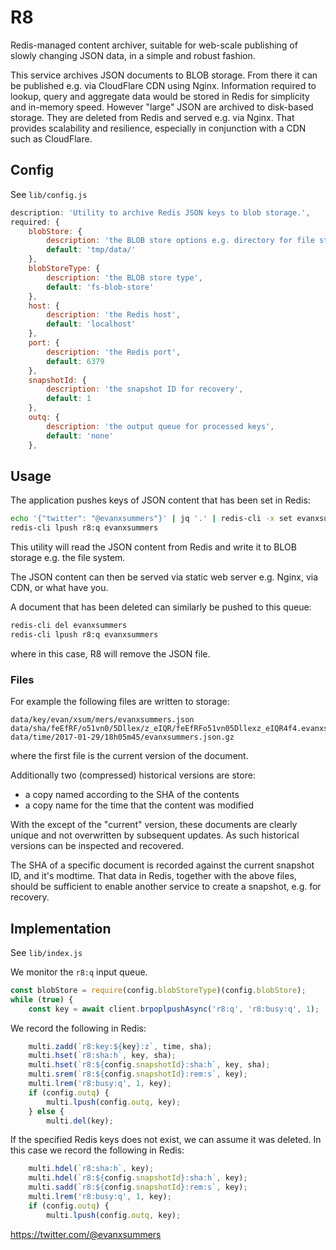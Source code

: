 
# R8

Redis-managed content archiver, suitable for web-scale publishing of slowly changing JSON data, in a simple and robust fashion.

This service archives JSON documents to BLOB storage. From there it can be published e.g. via CloudFlare CDN using Nginx. Information required to lookup, query and aggregate data would be stored in Redis for simplicity and in-memory speed. However "large" JSON are archived to disk-based storage. They are deleted from Redis and served e.g. via Nginx. That provides scalability and resilience, especially in conjunction with a CDN such as CloudFlare.

## Config

See `lib/config.js`
```javascript
description: 'Utility to archive Redis JSON keys to blob storage.',
required: {
    blobStore: {
        description: 'the BLOB store options e.g. directory for file storage',
        default: 'tmp/data/'
    },
    blobStoreType: {
        description: 'the BLOB store type',
        default: 'fs-blob-store'
    },
    host: {
        description: 'the Redis host',
        default: 'localhost'
    },
    port: {
        description: 'the Redis port',
        default: 6379
    },
    snapshotId: {
        description: 'the snapshot ID for recovery',
        default: 1
    },
    outq: {
        description: 'the output queue for processed keys',
        default: 'none'
    },
```

## Usage

The application pushes keys of JSON content that has been set in Redis:
```sh
echo '{"twitter": "@evanxsummers"}' | jq '.' | redis-cli -x set evanxsummers
redis-cli lpush r8:q evanxsummers
```

This utility will read the JSON content from Redis and write it to BLOB storage e.g. the file system.

The JSON content can then be served via static web server e.g. Nginx, via CDN, or what have you.

A document that has been deleted can similarly be pushed to this queue:
```sh
redis-cli del evanxsummers
redis-cli lpush r8:q evanxsummers
```
where in this case, R8 will remove the JSON file.

### Files

For example the following files are written to storage:
```
data/key/evan/xsum/mers/evanxsummers.json
data/sha/feEfRF/o51vn0/5Dllex/z_eIQR/feEfRFo51vn05Dllexz_eIQR4f4.evanxsummers.json.gz
data/time/2017-01-29/18h05m45/evanxsummers.json.gz
```

where the first file is the current version of the document.

Additionally two (compressed) historical versions are store:
- a copy named according to the SHA of the contents
- a copy name for the time that the content was modified

With the except of the "current" version, these documents are clearly unique and not overwritten by subsequent updates. As such historical versions can be inspected and recovered.

The SHA of a specific document is recorded against the current snapshot ID, and it's modtime. That data in Redis, together with the above files, should be sufficient to enable another service to create a snapshot, e.g. for recovery.

## Implementation

See `lib/index.js`

We monitor the `r8:q` input queue.
```javascript
const blobStore = require(config.blobStoreType)(config.blobStore);
while (true) {
    const key = await client.brpoplpushAsync('r8:q', 'r8:busy:q', 1);    
```

We record the following in Redis:
```javascript
    multi.zadd(`r8:key:${key}:z`, time, sha);
    multi.hset(`r8:sha:h`, key, sha);
    multi.hset(`r8:${config.snapshotId}:sha:h`, key, sha);
    multi.srem(`r8:${config.snapshotId}:rem:s`, key);
    multi.lrem('r8:busy:q', 1, key);
    if (config.outq) {
        multi.lpush(config.outq, key);
    } else {
        multi.del(key);            
```            

If the specified Redis keys does not exist, we can assume it was deleted. In this case we record the following in Redis:
```javascript
    multi.hdel(`r8:sha:h`, key);
    multi.hdel(`r8:${config.snapshotId}:sha:h`, key);
    multi.sadd(`r8:${config.snapshotId}:rem:s`, key);
    multi.lrem('r8:busy:q', 1, key);
    if (config.outq) {
        multi.lpush(config.outq, key);
```

https://twitter.com/@evanxsummers
